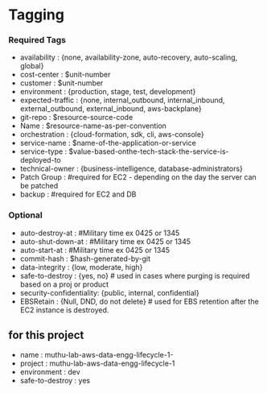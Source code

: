 # Tagging

### Required Tags
- availability : {none, availability-zone, auto-recovery, auto-scaling, global}
- cost-center : $unit-number
- customer : $unit-number
- environment : {production, stage, test, development}
- expected-traffic : {none, internal_outbound, internal_inbound, external_outbound, external_inbound, aws-backplane}
- git-repo : $resource-source-code
- Name : $resource-name-as-per-convention
- orchestration : {cloud-formation, sdk, cli, aws-console}
- service-name : $name-of-the-application-or-service
- service-type : $value-based-onthe-tech-stack-the-service-is-deployed-to
- technical-owner : {business-intelligence, database-administrators}
- Patch Group : #required for EC2 - depending on the day the server can be patched
- backup : #required for EC2 and DB


### Optional
- auto-destroy-at : #Military time ex 0425 or 1345
- auto-shut-down-at : #Military time ex 0425 or 1345
- auto-start-at : #Military time ex 0425 or 1345
- commit-hash : $hash-generated-by-git
- data-integrity : {low, moderate, high}
- safe-to-destroy : {yes, no} # used in cases where purging is required based on a proj or product
- security-confidentiality: {public, internal, confidential}
- EBSRetain : {Null, DND, do not delete} # used for EBS retention after the EC2 instance is destroyed.


## for this project
- name : muthu-lab-aws-data-engg-lifecycle-1-<service>
- project : muthu-lab-aws-data-engg-lifecycle-1
- environment : dev
- safe-to-destroy : yes


